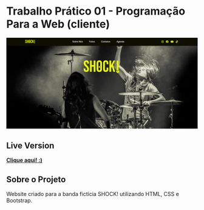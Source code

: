 # Trabalho Prático 01 - Programação Para a Web (cliente)

<p>
<img src="./shock-preview.png">
</p>

## Live Version

**[Clique aqui! :)](https://carollimeres.github.io/TrabalhoPratico_01_Carolina/)**

## Sobre o Projeto

Website criado para a banda fictícia SHOCK! utilizando HTML, CSS e Bootstrap.
